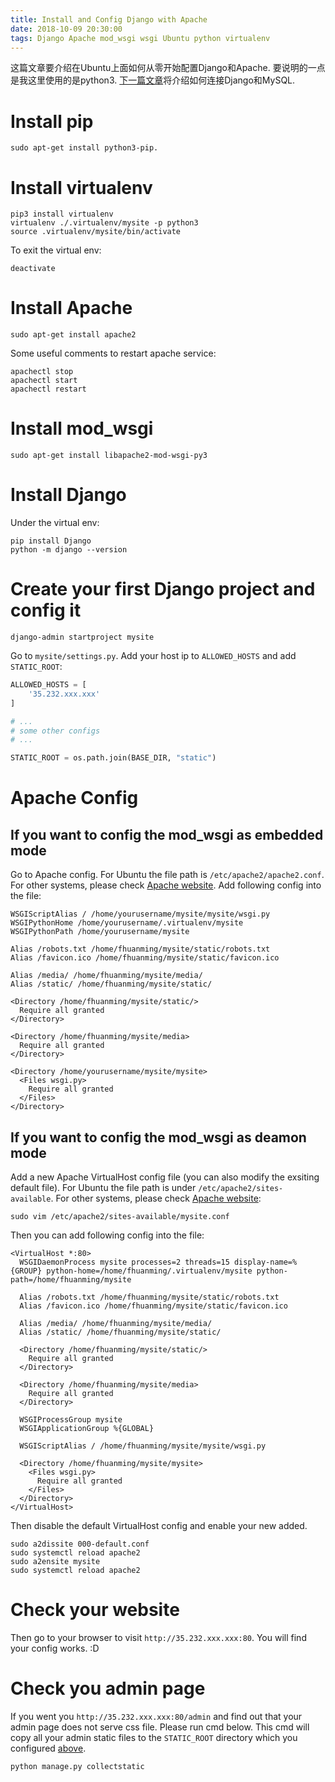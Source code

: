 ```yaml
---
title: Install and Config Django with Apache
date: 2018-10-09 20:30:00
tags: Django Apache mod_wsgi wsgi Ubuntu python virtualenv
---
```


这篇文章要介绍在Ubuntu上面如何从零开始配置Django和Apache. 要说明的一点是我这里使用的是python3. [下一篇文章](../../../../2018/11/01/connect-django-with-mysql/)将介绍如何连接Django和MySQL.

<!-- more -->

# Install pip

```console
sudo apt-get install python3-pip.
```

# Install virtualenv

```console
pip3 install virtualenv
virtualenv ./.virtualenv/mysite -p python3
source .virtualenv/mysite/bin/activate
```

To exit the virtual env:

```console
deactivate
```

# Install Apache

```console
sudo apt-get install apache2
```

Some useful comments to restart apache service:

```console
apachectl stop
apachectl start
apachectl restart
```

# Install mod_wsgi

```console
sudo apt-get install libapache2-mod-wsgi-py3
```

# Install Django

Under the virtual env:

```console
pip install Django
python -m django --version
```

# Create your first Django project and config it

```console
django-admin startproject mysite
```

Go to `mysite/settings.py`. Add your host ip to `ALLOWED_HOSTS` and add `STATIC_ROOT`:

```python
ALLOWED_HOSTS = [
    '35.232.xxx.xxx'
]

# ...
# some other configs
# ...

STATIC_ROOT = os.path.join(BASE_DIR, "static")
```

# Apache Config

## If you want to config the mod_wsgi as embedded mode  

Go to Apache config. For Ubuntu the file path is `/etc/apache2/apache2.conf`. For other systems, please check [Apache website](https://wiki.apache.org/httpd/DistrosDefaultLayout#Apache_httpd_2.4_default_layout_.28apache.org_source_package.29). Add following config into the file:

```config
WSGIScriptAlias / /home/yourusername/mysite/mysite/wsgi.py
WSGIPythonHome /home/yourusername/.virtualenv/mysite
WSGIPythonPath /home/yourusername/mysite

Alias /robots.txt /home/fhuanming/mysite/static/robots.txt
Alias /favicon.ico /home/fhuanming/mysite/static/favicon.ico

Alias /media/ /home/fhuanming/mysite/media/
Alias /static/ /home/fhuanming/mysite/static/

<Directory /home/fhuanming/mysite/static/>
  Require all granted
</Directory>

<Directory /home/fhuanming/mysite/media>
  Require all granted
</Directory>

<Directory /home/yourusername/mysite/mysite>
  <Files wsgi.py>
    Require all granted
  </Files>
</Directory>
```

## If you want to config the mod_wsgi as deamon mode

Add a new Apache VirtualHost config file (you can also modify the exsiting default file). For Ubuntu the file path is under `/etc/apache2/sites-available`. For other systems, please check [Apache website](https://wiki.apache.org/httpd/DistrosDefaultLayout#Apache_httpd_2.4_default_layout_.28apache.org_source_package.29):

```console
sudo vim /etc/apache2/sites-available/mysite.conf
```

Then you can add following config into the file:

```config
<VirtualHost *:80>
  WSGIDaemonProcess mysite processes=2 threads=15 display-name=%{GROUP} python-home=/home/fhuanming/.virtualenv/mysite python-path=/home/fhuanming/mysite

  Alias /robots.txt /home/fhuanming/mysite/static/robots.txt
  Alias /favicon.ico /home/fhuanming/mysite/static/favicon.ico

  Alias /media/ /home/fhuanming/mysite/media/
  Alias /static/ /home/fhuanming/mysite/static/

  <Directory /home/fhuanming/mysite/static/>
    Require all granted
  </Directory>

  <Directory /home/fhuanming/mysite/media>
    Require all granted
  </Directory>

  WSGIProcessGroup mysite
  WSGIApplicationGroup %{GLOBAL}
  
  WSGIScriptAlias / /home/fhuanming/mysite/mysite/wsgi.py

  <Directory /home/fhuanming/mysite/mysite>
    <Files wsgi.py>
      Require all granted
    </Files>
  </Directory>
</VirtualHost>
```

Then disable the default VirtualHost config and enable your new added.

```console
sudo a2dissite 000-default.conf
sudo systemctl reload apache2
sudo a2ensite mysite
sudo systemctl reload apache2
```

# Check your website

Then go to your browser to visit `http://35.232.xxx.xxx:80`. You will find your config works. :D

# Check you admin page

If you went you `http://35.232.xxx.xxx:80/admin` and find out that your admin page does not serve css file. Please run cmd below. This cmd will copy all your admin static files to the `STATIC_ROOT` directory which you configured [above](#create-your-first-Django-project-and-config-it).

```console
python manage.py collectstatic
```